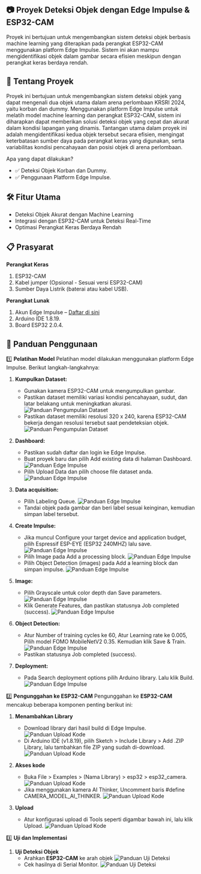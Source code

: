 ## 📷 Proyek Deteksi Objek dengan Edge Impulse & ESP32-CAM
Proyek ini bertujuan untuk mengembangkan sistem deteksi objek berbasis machine learning yang diterapkan pada perangkat ESP32-CAM menggunakan platform Edge Impulse. Sistem ini akan mampu mengidentifikasi objek dalam gambar secara efisien meskipun dengan perangkat keras berdaya rendah.

## 🚀 Tentang Proyek
Proyek ini bertujuan untuk mengembangkan sistem deteksi objek yang dapat mengenali dua objek utama dalam arena perlombaan KRSRI 2024, yaitu korban dan dummy. Menggunakan platform Edge Impulse untuk melatih model machine learning dan perangkat ESP32-CAM, sistem ini diharapkan dapat memberikan solusi deteksi objek yang cepat dan akurat dalam kondisi lapangan yang dinamis. Tantangan utama dalam proyek ini adalah mengidentifikasi kedua objek tersebut secara efisien, mengingat keterbatasan sumber daya pada perangkat keras yang digunakan, serta variabilitas kondisi pencahayaan dan posisi objek di arena perlombaan.

Apa yang dapat dilakukan?
- ✅ Deteksi Objek Korban dan Dummy.
- ✅ Penggunaan Platform Edge Impulse.

## 🛠️ Fitur Utama
- Deteksi Objek Akurat dengan Machine Learning
- Integrasi dengan ESP32-CAM untuk Deteksi Real-Time
- Optimasi Perangkat Keras Berdaya Rendah

## 📋 Prasyarat
**Perangkat Keras**
1. ESP32-CAM
2. Kabel jumper (Opsional - Sesuai versi ESP32-CAM)
3. Sumber Daya Listrik (baterai atau kabel USB).

**Perangkat Lunak**
1. Akun Edge Impulse – [Daftar di sini](https://www.edgeimpulse.com)
2. Arduino IDE 1.8.19.
3. Board ESP32 2.0.4.

## 📖 Panduan Penggunaan
1️⃣ **Pelatihan Model**
Pelatihan model dilakukan menggunakan platform Edge Impulse. Berikut langkah-langkahnya:
1. **Kumpulkan Dataset:**
    - Gunakan kamera ESP32-CAM untuk mengumpulkan gambar.
    - Pastikan dataset memiliki variasi kondisi pencahayaan, sudut, dan latar belakang untuk meningkatkan akurasi.
      ![Panduan Pengumpulan Dataset](./Documentation/images/Panduan_pengumpulan_dataset/1.1.jpg "Langkah 1.1 Pengumpulan Dataset")
    - Pastikan dataset memiliki resolusi 320 x 240, karena ESP32-CAM bekerja dengan resolusi tersebut saat pendeteksian objek.
      ![Panduan Pengumpulan Dataset](./Documentation/images/Panduan_pengumpulan_dataset/1.2.jpg "Langkah 1.2 Pengumpulan Dataset")
      
2. **Dashboard:**
    - Pastikan sudah daftar dan login ke Edge Impulse.
    - Buat proyek baru dan pilih Add existing data di halaman Dashboard.
      ![Panduan Edge Impulse](./Documentation/images/Panduan_edge_impulse/2.3.jpg "Langkah 2.3 Edge Impulse")
    - Pilih Upload Data dan pilih choose file dataset anda.
      ![Panduan Edge Impulse](./Documentation/images/Panduan_edge_impulse/2.4.jpg "Langkah 2.4 Edge Impulse")
      
3. **Data acquisition:**
    - Pilih Labeling Queue.
      ![Panduan Edge Impulse](./Documentation/images/Panduan_edge_impulse/2.5.jpg "Langkah 2.5 Edge Impulse")
    - Tandai objek pada gambar dan beri label sesuai keinginan, kemudian simpan label tersebut.
      
5. **Create Impulse:**
    - Jika muncul Configure your target device and application budget, pilih Espressif ESP-EYE (ESP32 240MHZ) lalu save.
      ![Panduan Edge Impulse](./Documentation/images/Panduan_edge_impulse/2.6.jpg "Langkah 2.6 Edge Impulse")
    - Pilih Image pada Add a processing block.
      ![Panduan Edge Impulse](./Documentation/images/Panduan_edge_impulse/2.7.jpg "Langkah 2.7 Edge Impulse")
    - Pilih Object Detection (images) pada Add a learning block dan simpan impulse.
      ![Panduan Edge Impulse](./Documentation/images/Panduan_edge_impulse/2.8.jpg "Langkah 2.8 Edge Impulse")
      
7. **Image:**
    - Pilih Grayscale untuk color depth dan Save parameters.
      ![Panduan Edge Impulse](./Documentation/images/Panduan_edge_impulse/2.9.jpg "Langkah 2.9 Edge Impulse")
    - Klik Generate Features, dan pastikan statusnya Job completed (success).
      ![Panduan Edge Impulse](./Documentation/images/Panduan_edge_impulse/2.11.jpg "Langkah 2.11 Edge Impulse")
      
8. **Object Detection:**
    - Atur Number of training cycles ke 60, Atur Learning rate ke 0.005, Pilih model FOMO MobileNetV2 0.35. Kemudian klik Save & Train.
      ![Panduan Edge Impulse](./Documentation/images/Panduan_edge_impulse/2.12.jpg "Langkah 2.12 Edge Impulse")
    - Pastikan statusnya Job completed (success).
      
9. **Deployment:**
    - Pada Search deployment options pilih Arduino library. Lalu klik Build.
      ![Panduan Edge Impulse](./Documentation/images/Panduan_edge_impulse/2.13.jpg "Langkah 2.13 Edge Impulse")

2️⃣ **Pengunggahan ke ESP32-CAM**
Pengunggahan ke **ESP32-CAM** mencakup beberapa komponen penting berikut ini:
1. **Menambahkan Library**
    - Download library dari hasil build di Edge Impulse.
      ![Panduan Upload Kode](./Documentation/images/Panduan_upload_kode/1.1.jpg "Langkah 1.1 Upload")
    - Di Arduino IDE (v1.8.19), pilih Sketch > Include Library > Add .ZIP Library, lalu tambahkan file ZIP yang sudah di-download.
      ![Panduan Upload Kode](./Documentation/images/Panduan_upload_kode/1.2.jpg "Langkah 1.2 Upload")

3. **Akses kode**
    - Buka File > Examples > (Nama Library) > esp32 > esp32_camera.
      ![Panduan Upload Kode](./Documentation/images/Panduan_upload_kode/1.3.jpg "Langkah 1.3 Upload")
    - Jika menggunakan kamera AI Thinker, Uncomment baris #define CAMERA_MODEL_AI_THINKER.
      ![Panduan Upload Kode](./Documentation/images/Panduan_upload_kode/1.4.jpg "Langkah 1.4 Upload")

5. **Upload**
    - Atur konfigurasi upload di Tools seperti digambar bawah ini, lalu klik Upload.
      ![Panduan Upload Kode](./Documentation/images/Panduan_upload_kode/1.5.jpg "Langkah 1.5 Upload")

3️⃣ **Uji dan Implementasi**
1. **Uji Deteksi Objek**
    - Arahkan **ESP32-CAM** ke arah objek
      ![Panduan Uji Deteksi](./Documentation/images/Uji_deteksi_objek/1.2.jpg "Langkah 1.2 Deteksi Objek")
    - Cek hasilnya di Serial Monitor.
      ![Panduan Uji Deteksi](./Documentation/images/Uji_deteksi_objek/1.1.jpg "Langkah 1.1 Deteksi Objek")
